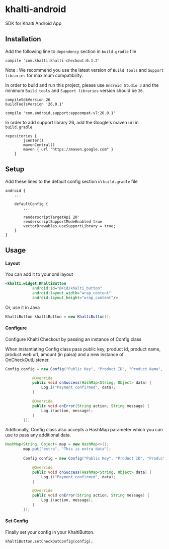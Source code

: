# khalti-android
SDK for Khalti Android App

## Installation
Add the following line to `dependency` section in `build.gradle` file

```
compile 'com.khalti:khalti-checkout:0.1.2'
```
Note : We recommend you use the latest version of `Build tools` and `Support libraries` for maximum compatibility. 

In order to build and run this project, please use `Android Studio 3` and the minimum `Build tools` and `Support libraries` version should be `26`.

```
compileSdkVersion 26
buildToolsVersion '26.0.1'

compile 'com.android.support:appcompat-v7:26.0.1'
```
In order to add support library 26, add the Google's maven url in `build.gradle`

```
repositories {
        jcenter()
        mavenCentral()
        maven { url "https://maven.google.com" }
    }
```

## Setup
Add these lines to the default config section in `build.gradle` file

```
android {
    ...

    defaultConfig {
        ...
        
        renderscriptTargetApi 20'   
        renderscriptSupportModeEnabled true
        vectorDrawables.useSupportLibrary = true;
    }
}

```

## Usage

#### Layout

You can add it to your xml layout
```xml
<khalti.widget.KhaltiButton
            android:id="@+id/khalti_button"
            android:layout_width="wrap_content"
            android:layout_height="wrap_content"/>


```
Or, use it in Java

``` java
KhaltiButton khaltiButton = new KhaltiButton();         
```
#### Configure

Configure Khalti Checkout by passing an instance of Config class

When instantiating Config class pass public key, product id, product name, product web url, amount (in paisa) and a new instance of OnCheckOutListener.
```java
Config config = new Config("Public Key", "Product ID", "Product Name", "Product Url", amount, new OnCheckOutListener() {

            @Override
            public void onSuccess(HashMap<String, Object> data) {
                Log.i("Payment confirmed", data);
            }

            @Override
            public void onError(String action, String message) {
                Log.i(action, message);
            }
        });
```
Addtionally, Config class also accepts a HashMap parameter which you can use to pass any additional data.
```java
HashMap<String, Object> map = new HashMap<>();
        map.put("extra", "This is extra data");
        
        Config config = new Config("Public Key", "Product ID", "Product Name", "Product Url", amount, map, new OnCheckOutListener() {

            @Override
            public void onSuccess(HashMap<String, Object> data) {
                Log.i("Payment confirmed", data);
            }

            @Override
            public void onError(String action, String message) {
                Log.i(action, message);
            }
        });
```
#### Set Config
Finally set your config in your KhaltiButton.
```java;
khaltiButton.setCheckOutConfig(config);
```
